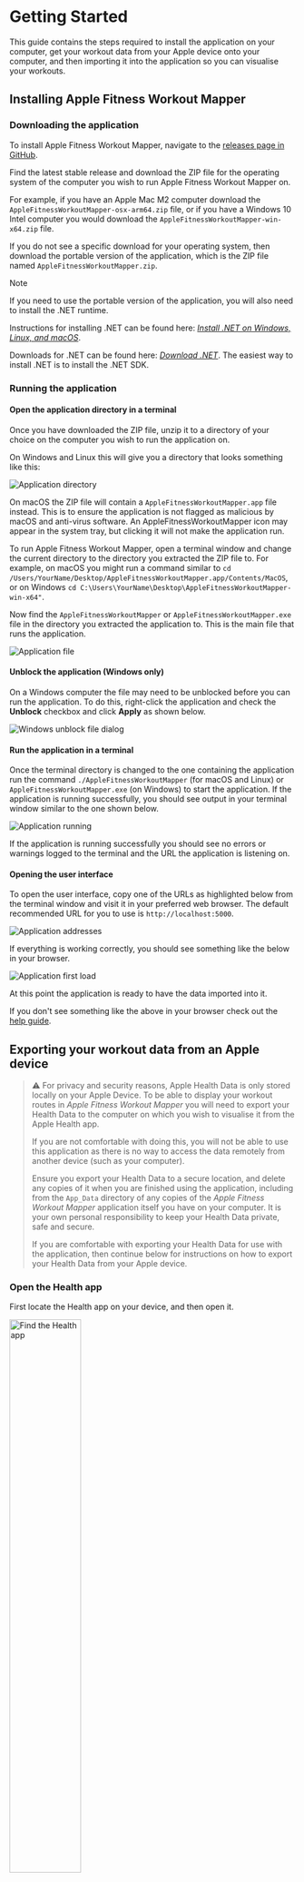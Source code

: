 # Getting Started

This guide contains the steps required to install the application on your
computer, get your workout data from your Apple device onto your computer, and
then importing it into the application so you can visualise your workouts.

## Installing Apple Fitness Workout Mapper

### Downloading the application

To install Apple Fitness Workout Mapper, navigate to the
[releases page in GitHub](https://github.com/martincostello/apple-fitness-workout-mapper/releases/latest).

Find the latest stable release and download the ZIP file for the operating
system of the computer you wish to run Apple Fitness Workout Mapper on.

For example, if you have an Apple Mac M2 computer download the
`AppleFitnessWorkoutMapper-osx-arm64.zip` file, or if you have a Windows 10
Intel computer you would download the `AppleFitnessWorkoutMapper-win-x64.zip` file.

If you do not see a specific download for your operating system, then download
the portable version of the application, which is the ZIP file named
`AppleFitnessWorkoutMapper.zip`.

> [!NOTE]
> If you need to use the portable version of the application, you will also
need to install the .NET runtime.
> 
> Instructions for installing .NET can be found here: [_Install .NET on Windows, Linux, and macOS_](https://docs.microsoft.com/dotnet/core/install/).
> 
> Downloads for .NET can be found here: [_Download .NET_](https://dotnet.microsoft.com/download/dotnet).
> The easiest way to install .NET is to install the .NET SDK.

### Running the application

#### Open the application directory in a terminal

Once you have downloaded the ZIP file, unzip it to a directory of your choice
on the computer you wish to run the application on.

On Windows and Linux this will give you a directory that looks something like
this:

![Application directory](./images/application-directory.png "Example directory once the ZIP file is extracted on a Windows 10 computer")

On macOS the ZIP file will contain a `AppleFitnessWorkoutMapper.app` file
instead. This is to ensure the application is not flagged as malicious by
macOS and anti-virus software. An AppleFitnessWorkoutMapper icon may appear in
the system tray, but clicking it will not make the application run.

To run Apple Fitness Workout Mapper, open a terminal window and change the
current directory to the directory you extracted the ZIP file to. For example,
on macOS you might run a command similar to
`cd /Users/YourName/Desktop/AppleFitnessWorkoutMapper.app/Contents/MacOS`, or
on Windows `cd C:\Users\YourName\Desktop\AppleFitnessWorkoutMapper-win-x64"`.

Now find the `AppleFitnessWorkoutMapper` or `AppleFitnessWorkoutMapper.exe` file
in the directory you extracted the application to. This is the main file that
runs the application.

![Application file](./images/application-file.png "The AppleFitnessWorkoutMapper.exe file to run the application")

#### Unblock the application (Windows only)

On a Windows computer the file may need to be unblocked before you can run
the application. To do this, right-click the application and check the
**Unblock** checkbox and click **Apply** as shown below.

![Windows unblock file dialog](./images/unblock-application.png "Unblocking the AppleFitnessWorkoutMapper.exe file on Windows")

#### Run the application in a terminal

Once the terminal directory is changed to the one containing the application run
the command `./AppleFitnessWorkoutMapper` (for macOS and Linux) or
`AppleFitnessWorkoutMapper.exe` (on Windows) to start the application. If the
application is running successfully, you should see output in your terminal
window similar to the one shown below.

![Application running](./images/application-running.png "The AppleFitnessWorkoutMapper.exe file to run the application")

If the application is running successfully you should see no errors or warnings
logged to the terminal and the URL the application is listening on.

#### Opening the user interface

To open the user interface, copy one of the URLs as highlighted below from the
terminal window and visit it in your preferred web browser. The default
recommended URL for you to use is `http://localhost:5000`.

![Application addresses](./images/application-addresses.png "The application's URLs")

If everything is working correctly, you should see something like the below in
your browser.

![Application first load](./images/application-first-run.png "Apple Fitness Workout Mapper when it is first loaded")

At this point the application is ready to have the data imported into it.

If you don't see something like the above in your browser check out the
[help guide](https://github.com/martincostello/apple-fitness-workout-mapper/blob/main/docs/help.md#help).

## Exporting your workout data from an Apple device

> ⚠️ For privacy and security reasons, Apple Health Data is only stored locally
on your Apple Device. To be able to display your workout routes in _Apple
Fitness Workout Mapper_ you will need to export your Health Data to the computer
on which you wish to visualise it from the Apple Health app.
>
> If you are not comfortable with doing this, you will
not be able to use this application as there is no way to access the data
remotely from another device (such as your computer).
>
> Ensure you export your Health Data to a secure location, and delete any
copies of it when you are finished using the application, including from the
`App_Data` directory of any copies of the _Apple Fitness
Workout Mapper_ application itself you have on your computer. It is your own
personal responsibility to keep your Health Data private, safe and secure.
>
> If you are comfortable with exporting your Health Data for use with the
application, then continue below for instructions on how to export your Health
Data from your Apple device.

### Open the Health app

First locate the Health app on your device, and then open it.

<img src="./images/1-find-health-app.png" alt="Find the Health app" height="50%"/>

### Open your Health profile

Once you've opened the Health app, tap your picture to open your profile.

![Open profile](./images/2-open-health-profile.png "Tap your profile")

### Export Health Data

Now scroll to the bottom and tap the _Export All Health Data_ option.

<img src="./images/3-export-all-health-data.png" alt="Tap Export All Health Data" height="50%"/>

Confirm that you wish to export your Health Data.

![Confirm export](./images/4-confirm-export.png "Tap Export")

The Health app will now start preparing the export of your Health Data.
Depending on how much data you have, this may take several minutes.

![Export Health Data](./images/5-wait-for-export.png "Exporting Health Data")

Once the export is processed and ready, you will be prompted to share it.

![Share Health Data](./images/6-export-to-computer.png "Share data")

If you have an Apple computer, AirDrop should be the easiest way to share the
Health Data export to your computer to use with the application. Other possible
locations to share the export to include a cloud file storage app, such as
OneDrive.

> ⚠️ Ensure you trust the location you are sharing your Health Data to.

## Configuring a Google Maps API key

> ℹ️ Configuring a Google Maps API key is optional, but without an API key you
> will not be able to remove the _For development purposes only_ overlay from
> the map on which the workouts are rendered.

To configure a Google Maps API key, follow the [instructions that can be found
here](https://developers.google.com/maps/get-started#quickstart) so that you
can use the application without development-only overlays.

Once you have generated an API key, put the value of the key that was generated
into the `GoogleMapsApiKey` setting in the `appsettings.json` file located in
the directory that you extracted the application ZIP file to in the first
section.

![Configre the Google Maps API key](./images/configure-api-key.png "Configure Google Maps API key")

> ℹ️ If the application is still running, close it and re-run it for the API key
to be used by the application to render the map.

## Importing your workout data into Apple Fitness Workout Mapper

Once you have shared your Health Data to your computer, you will find a file
with the name `export.zip` where you shared the export to.

Extract the ZIP file to a directory of your choosing. It will contain a single
directory named `apple_health_export`.

![Export root directory](./images/export-root-directory.png "apple_health_export")

Opening this directory will reveal the actual exported health data. The
directory we are interested in here is named `workout-routes`.

![Export routes directory](./images/export-contents.png "workout-routes")

Opening this directory will reveal the individual files containing the workout
route data to visualise in the application on a map.

![Workout route files](./images/export-workouts.png "Workout route files")

> ℹ️ These files are stored in [GPS Exchange Format](https://en.wikipedia.org/wiki/GPS_Exchange_Format).

Open the `App_Data` directory in the directory you unzipped the application to
in the first section of this guide. The directory will contain a single `.empty`
file by default. If you have already run the application before it may also
contain a `tracks.db` file.

![Workout route files](./images/app-data-directory.png "App_Data directory")

Copy (or move) all of the `.gpx` files from the extracted Health Data export ZIP
file to the `App_Data` directory.

Once you have copied the files to the `App_Data` directory, return to the
application in your web browser and click the _Import workouts_ button.

![Import workouts](./images/import-workouts-1.png "Import workouts")

The application will now start reading the `.gpx` files from the `App_Data`
directory and store them in a local database file in the same directory.

![Importing workouts](./images/import-workouts-2.png "Importing workouts")

Depending on how many workout files you have and how long your workouts are on
average, this process may take several minutes to complete.

You can see the progress of the import in the terminal window of the
application.

![Importing workouts](./images/import-workouts-3.png "Importing workouts")

When the import is completed you should see the number imported printed to the
terminal and the map should show you all the workouts that were imported that
have taken place within the last 28 days.

![Imported workouts](./images/import-workouts-4.png "Imported workouts")

![Imported workouts](./images/import-workouts-5.png "Imported workouts")

Congratulations! 🥳 You can now explore your workouts from your Apple Health
Data!

> You can now delete any additional copies of your Apple Health Data export,
provided that you retain the files in the `App_Data` directory. If you delete
this directory, you will need to repeat the import process.

## Exploring your workouts

Now that you have imported your Health Data into the application, you can now
explore it to your heart's content in the map. Below are some of the
features that let you see where you've been and other information.

1. Select one or more workouts to highlight them on the map.
1. Select a workout to see the times, the duration, the distance and average
pace. The default units are kilometres and kilometres per hour, but you can use
the toggle in the navigation bar to switch to miles and miles per hour. Hovering
over the distance with your mouse will always show the distance in metres.
1. Show or hide individual workouts on the map.
1. Filter to a specific date range, or see all of the workouts.
1. Toggle the _Polygon_ option to see the area enclosed by your workouts.
1. See the total distance travelled by all the workouts visible on the map. You
can also see the CO<sub>2</sub> emissions equivalent saved compared to if you
had driven the same distance instead of walked/ran/cycled.

If there's a feature you'd like doesn't seem to be there, consider [opening a
GitHub issue](https://github.com/martincostello/apple-fitness-workout-mapper/issues)
to request a new feature (or try doing it yourself and opening a Pull Request to
contribute back to the application 😃).

Enjoy!
